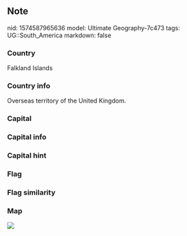 ## Note
nid: 1574587965636
model: Ultimate Geography-7c473
tags: UG::South_America
markdown: false

### Country
Falkland Islands

### Country info
Overseas territory of the United Kingdom.

### Capital


### Capital info


### Capital hint


### Flag


### Flag similarity


### Map
<img src="ug-map-falkland_islands.png">
